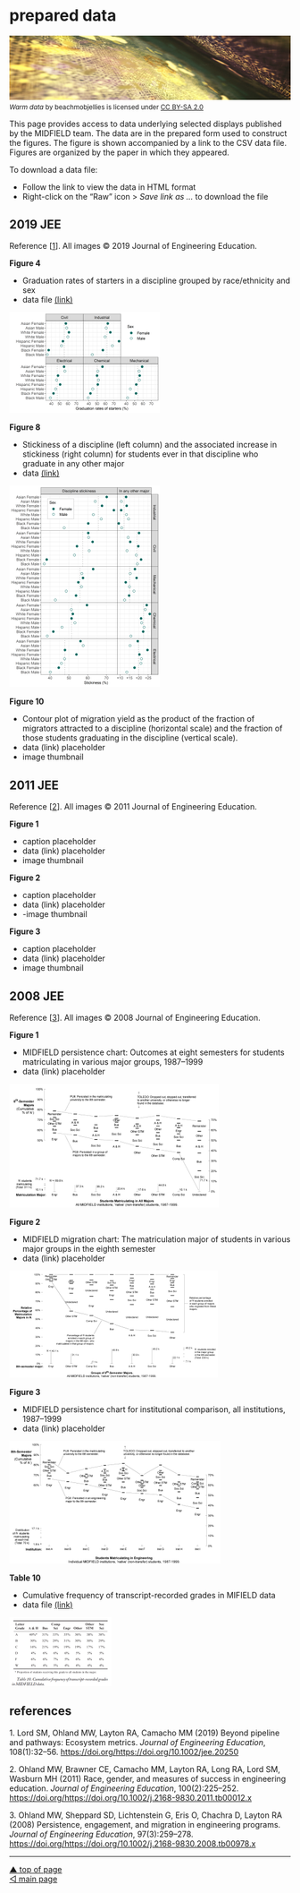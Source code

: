 prepared data
================

![](../resources/data-image-2.png) <small> <br> <i>Warm data</i> by
beachmobjellies is licensed under
<a href="https://creativecommons.org/licenses/by-sa/2.0/legalcode">CC
BY-SA 2.0</a> <br> </small>

This page provides access to data underlying selected displays published
by the MIDFIELD team. The data are in the prepared form used to
construct the figures. The figure is shown accompanied by a link to the
CSV data file. Figures are organized by the paper in which they
appeared.

To download a data file:

-   Follow the link to view the data in HTML format
-   Right-click on the “Raw” icon &gt; *Save link as …* to download the
    file

## 2019 JEE

Reference \[[1](#ref-Lord+Ohland+Layton+Camacho:2019)\]. All images
&#169; 2019 Journal of Engineering Education.

**Figure 4**

-   Graduation rates of starters in a discipline grouped by
    race/ethnicity and sex
-   data file [(link)](../data/2019-jee-figure-4-data.csv)

![](../figures/thumbnail-fig004-grad-rate.png)

**Figure 8**

-   Stickiness of a discipline (left column) and the associated increase
    in stickiness (right column) for students ever in that discipline
    who graduate in any other major
-   data [(link)](../data/2019-jee-figure-8-data.csv)

![](../figures/thumbnail-fig008-stickiness.png)

**Figure 10**

-   Contour plot of migration yield as the product of the fraction of
    migrators attracted to a discipline (horizontal scale) and the
    fraction of those students graduating in the discipline (vertical
    scale).
-   data (link) placeholder
-   image thumbnail

## 2011 JEE

Reference \[[2](#ref-Ohland+Brawner+Camacho+others:2011)\]. All images
&#169; 2011 Journal of Engineering Education.

**Figure 1**

-   caption placeholder
-   data (link) placeholder
-   image thumbnail

**Figure 2**

-   caption placeholder
-   data (link) placeholder
-   -image thumbnail

**Figure 3**

-   caption placeholder
-   data (link) placeholder
-   image thumbnail

## 2008 JEE

Reference \[[3](#ref-Ohland+Sheppard+Lichtenstein+others:2008)\]. All
images &#169; 2008 Journal of Engineering Education.

**Figure 1**

-   MIDFIELD persistence chart: Outcomes at eight semesters for students
    matriculating in various major groups, 1987–1999
-   data (link) placeholder

![](../figures/thumb-2008-jee-fig-01.png)

**Figure 2**

-   MIDFIELD migration chart: The matriculation major of students in
    various major groups in the eighth semester
-   data (link) placeholder

![](../figures/thumb-2008-jee-fig-02.png)

**Figure 3**

-   MIDFIELD persistence chart for institutional comparison, all
    institutions, 1987–1999
-   data (link) placeholder

![](../figures/thumb-2008-jee-fig-03.png)

**Table 10**

-   Cumulative frequency of transcript-recorded grades in MIFIELD data
-   data file [(link)](../data/2008-jee-table-10-data.csv)

![](../figures/thumb-2008-jee-table-10.png)

## references

<div id="refs" class="references csl-bib-body">

<div id="ref-Lord+Ohland+Layton+Camacho:2019" class="csl-entry">

1\. Lord SM, Ohland MW, Layton RA, Camacho MM (2019) <span
class="nocase">Beyond pipeline and pathways: Ecosystem metrics</span>.
*Journal of Engineering Education*, 108(1):32–56.
https://doi.org/<https://doi.org/10.1002/jee.20250>

</div>

<div id="ref-Ohland+Brawner+Camacho+others:2011" class="csl-entry">

2\. Ohland MW, Brawner CE, Camacho MM, Layton RA, Long RA, Lord SM,
Wasburn MH (2011) <span class="nocase">Race, gender, and measures of
success in engineering education</span>. *Journal of Engineering
Education*, 100(2):225–252.
https://doi.org/<https://doi.org/10.1002/j.2168-9830.2011.tb00012.x>

</div>

<div id="ref-Ohland+Sheppard+Lichtenstein+others:2008"
class="csl-entry">

3\. Ohland MW, Sheppard SD, Lichtenstein G, Eris O, Chachra D, Layton RA
(2008) <span class="nocase">Persistence, engagement, and migration in
engineering programs</span>. *Journal of Engineering Education*,
97(3):259–278.
https://doi.org/<https://doi.org/10.1002/j.2168-9830.2008.tb00978.x>

</div>

</div>

------------------------------------------------------------------------

<a href="#top">▲ top of page</a>  
[◁ main page](../README.md)
